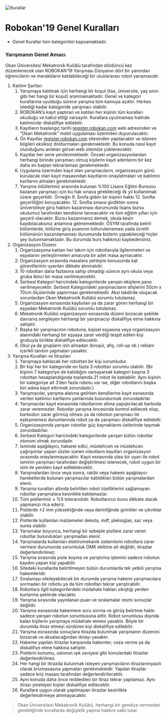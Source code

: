 ![Kurallar](img/genel.png)

# Robokan'19 Genel Kuralları

-  Genel Kurallar tüm kategorileri kapsamaktadır.

### Yarışmanın Genel Amacı
 
Okan Üniversitesi Mekatronik Kulübü tarafından dördüncü kez düzenlenecek olan ROBOKAN'19 Yarışması Dünyanın dört bir yanından öğrencilerin ve meraklıların katılabileceği bir uluslararası robot yarışmasıdır.

1. Katılım Şartları
	1. Yarışmaya katılmak için herhangi bir koşul (lise, üniversite, yaş sınırı gibi her hangi bir koşul) aranmamaktadır. Genel ve kategori kurallarına uyulduğu sürece yarışma tüm kamuya açıktır. Herkes istediği kadar kategoride yarışmacı olabilir.
	2. ROBOKAN’a kayıt yaptıran ve katılan her kişinin tüm kuralları okuduğu ve kabul ettiği varsayılır. Kurallara uyulmaması halinde katılımcılar diskalifiye edilebilir.
	3. Kayıtların başlangıç tarihi [register.robokan.com](https://register.robokan.com) web adresinden ve “Okan Mekatronik” mobil uygulaması üzerinden duyurulacaktır.
	4. Ön Kayıtlar [register.robokan.com](https://register.robokan.com) sitesinden yapılacaktır ve istenen bilgileri eksiksiz doldurmaları gerekmektedir. Bu konuda nasıl kayıt olunduğunu anlatan görsel web sitemize yüklenecektir.
	5. Kayıtlar her sene yenilenmektedir. Önceki organizasyonlardan herhangi birinde yarışmacı olmuş kişilerin kayıt adımlarını bir kez daha en baştan tekrarlaması gerekmektedir.
	6. Uygulama üzerinden kayıt olan yarışmacıların, organizasyon günü kurulacak olan kayıt masasından kayıtlarını onaylatmaları ve katılımcı kartlarını almaları gerekmektedir.
	7. Yarışma ödüllerimiz arasında bulunan %100 Lisans Eğitim Bursunu kazanan yarışmacı için bu hak sınava girebileceği ilk yıl kullanılmak üzere geçerlidir. Örneğin 9. Sınıfa giden bir kişinin hakkı 12. Sınıfta geçerliliğini koruyacaktır. 12. Sınıfta sınava girdikten sonra üniversiteye giriş hakkını kazanması durumunda lisans bursu okulumuz tarafından kendisine tanınacaktır ve tüm eğitim yılları için geçerli olacaktır. Bursu kazanmanız demek, okula kesin kaydolacaksınız anlamına gelmemektedir. ÖSYM tarafında belirli bölümlerde, bölüme giriş puanının tutturulamaması yada ücretli bölümünün kazanılamaması durumunda bizlerin yapabileceği hiçbir şey bulunmamaktadır. Bu durumda burs hakkınızı kaybedersiniz.
2. Organizasyon Düzeni
	1. Organizasyona katılan her takım için robotlarıyla ilgilenmeleri ve eşyalarını yerleştirmeleri amacıyla bir adet masa ayrılacaktır.
	2. Organizasyon sırasında masalara yerleşim konusunda kat görevlilerinin uyarıları dikkate alınmalıdır.
	3. 10 robottan daha fazlasına sahip olmadığı sürece aynı okula veya gruba ikinci bir masa verilmeyecektir.
	4. Serbest Kategori haricindeki kategorilerde yarışan ekiplere pano verilmeyecektir. Serbest Kategorideki yarışmacıların afişlerini 50cm x 70cm ölçülerinde yaptırması gerekmektedir. Aksi takdirde oluşacak sorunlardan Okan Mekatronik Kulübü sorumlu tutulamaz.
	5. Organizasyon esnasında kaybolan ya da zarar gören herhangi bir eşyadan Mekatronik Kulübü sorumlu tutulamaz.
	6. Mekatronik Kulübü organizasyon esnasında düzeni bozacak şekilde davranış sergileyen herhangi bir yarışmacıyı diskalifiye etme hakkına sahiptir.
	7. Başka bir yarışmacının robotuna, kişisel eşyasına veya organizasyon alanındaki herhangi bir eşyaya zarar verdiği tespit edilen kişi grubuyla birlikte diskalifiye edilecektir.
	8. Okul ya da grupların izin almadan (broşür, afiş, roll-up vb.) reklam içerikli tanıtım yapmaları yasaktır.
3. Yarışma Kuralları ve İtirazları
	1. Yarışmaya katılacak her robottan bir kişi sorumludur.
	2. Bir kişi her bir kategoride en fazla 3 robottan sorumlu olabilir. (Bir kişinin 7 kategoriye de katıldığını varsayarsak kategori başına 3 robottan hesaplandığında toplamda 21 robot ile katılabilir. Aynı kişinin bir kategoriye ait 3’den fazla robotu var ise, diğer robotlarını başka biri adına kayıt ettirmek zorundadır.)
	3. Yarışmacılar, yarışma alanına gelirken kendilerine kayıt esnasında verilen katılımcı kartlarını yanlarında bulundurmak zorundadırlar. 
	4. Yarışmacılar kayıt esnasında robotlarının altına yapıştırılacak barkoda zarar veremezler. Robotlar yarışma öncesinde kontrol edilecek olup, barkodun zarar görmüş olması ya da robotun yarışmacı ile eşleşmemesi durumlarında robot ya da yarışmacı diskalifiye edilebilir.
	5. Organizasyonda yarışan robotlar güç kaynaklarını üstlerinde taşımak zorundadırlar.
	6. Serbest Kategori haricindeki kategorilerde yarışan bütün robotlar otonom olmak zorundadır.
	7. İsminde aşağılayıcı, hakaret edici, müstehcen ve müstehcen çağrışımlar yapan sözler içeren robotların kayıtları organizasyon sırasında onaylanmayacaktır. Kayıt esnasında olası bir uyarı ile robot isminin yarışmacı tarafından değiştirilmesi istenecek, robot uygun bir isim ile yeniden kayıt edilebilecektir.
	8. Yarışmalardan önce veya sonra, rakibi veya hakemi aşağılayıcı hareketlerde bulunan yarışmacılar katıldıkları bütün yarışmalardan elenir.
	9. Yarışma kuralları altında belirtilen robot özelliklerini sağlamayan robotlar yarışmalara kesinlikle katılamazlar.
	10. Tüm pistlerimiz ± %5 toleranslıdır. Robotlarınızı bunu dikkate alarak yapmanızı rica ederiz.
	11. Pistlerde ±2 mm yüksekliğinde veya derinliğinde girintiler ve çıkıntılar olabilir.
	12. Pistlerde kullanılan malzemeler dekota, mdf, pleksiglas, sac veya sunta olabilir.
	13. Yarışmalar boyunca, herhangi bir sebeple pistlere zarar veren robotlar bulundukları yarışmadan elenir.
	14. Yarışmalarda kullanılan elektromekanik sistemlerin robotlara zarar vermesi durumunda sorumluluk OMK ekibine ait değildir, itirazlar değerlendirilmez.
	15. Yarışma sırasında piste koyma ve yarıştırma işlemini sadece robotun kaydını yapan kişi yapabilir.
	16. Sitedeki kurallarda belirtilmeyen bütün durumlarda tek yetkili yarışma hakemleridir.
	17. Sıralamayı etkileyebilecek bir durumda yarışma hakemi yarışmacılara sormadan bir robotu ya da tüm robotları tekrar yarıştırabilir.
	18. Robotlara ilgili kategorilerdeki müdahale hakları sıkıştığı yerden kurtarma şeklinde olacaktır.
	19. Yarışma sırasında yayınlanan puan ve sıralamalar resmi sonuçlar değildir.
	20. Yarışma esnasında hakemlere soru sorma ve görüş belirtme hakkı sadece yarışan robotun sorumlusuna aittir. Robot sorumlusu dışında kalan kişilerin yarışmaya müdahale etmesi yasaktır. Böyle bir durumda itiraz etmeyi sürdüren kişi diskalifiye edilebilir.
	21. Yarışma esnasında sonuçlara itirazda bulunmak yarışmanın düzenini bozacak ve aksatacağından dolayı yasaktır.
	22. Hakeme yapılan itirazlar karşısında hakemler, ceza verme ya da diskalifiye etme hakkına sahiptir.
	23. Pistlerin konumu, salonun ışık seviyesi gibi konulardaki itirazlar değerlendirilmez.
	24. Her hangi bir itirazda bulunmak isteyen yarışmacıların itirazlarınıyazılı olarak krizmasasına yapmaları gerekmektedir. Yapılan itirazlar sadece kriz masası tarafından değerlendirilecektir.
	25. Aynı konuda daha önce reddedilen bir itiraz tekrar yapılamaz. Aynı itirazı yineleyen kişiler diskalifiye edilecektir.
	26. Kurallara uygun olarak yapılmayan itirazlar kesinlikle değerlendirmeye alınmayacaktır.

> Okan Üniversitesi Mekatronik Kulübü, herhangi bir gerekçe vermeden gerektiğinde kurallarda değişiklik yapma hakkını saklı tutar.
